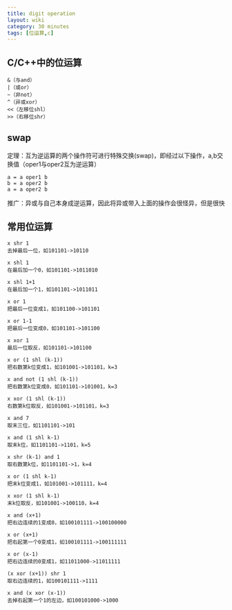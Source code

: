 ```yaml
---
title: digit operation
layout: wiki
category: 30 minutes
tags: [位运算,c]
---
```


## C/C++中的位运算

~~~Text
&（与and）
|（或or）
~（非not）
^（异或xor）
<<（左移位shl）
>>（右移位shr）
~~~


## swap

定理：互为逆运算的两个操作符可进行特殊交换(swap)，即经过以下操作，a,b交换值（oper1与oper2互为逆运算）

~~~Text
a = a oper1 b
b = a oper2 b
a = a oper2 b
~~~

推广：异或与自己本身成逆运算，因此将异或带入上面的操作会很怪异，但是很快





## 常用位运算

~~~Text
x shr 1
去掉最后一位，如101101->10110

x shl 1
在最后加一个0，如101101->1011010

x shl 1+1
在最后加一个1，如101101->1011011

x or 1
把最后一位变成1，如101100->101101

x or 1-1
把最后一位变成0，如101101->101100

x xor 1
最后一位取反，如101101->101100

x or (1 shl (k-1))
把右数第k位变成1，如101001->101101，k=3

x and not (1 shl (k-1))
把右数第k位变成0，如101101->101001，k=3

x xor (1 shl (k-1))
右数第k位取反，如101001->101101，k=3

x and 7
取末三位，如1101101->101

x and (1 shl k-1)
取末k位，如1101101->1101，k=5

x shr (k-1) and 1
取右数第k位，如1101101->1，k=4

x or (1 shl k-1)
把末k位变成1，如101001->101111，k=4

x xor (1 shl k-1)
末k位取反，如101001->100110，k=4

x and (x+1)
把右边连续的1变成0，如100101111->100100000

x or (x+1)
把右起第一个0变成1，如100101111->100111111

x or (x-1)
把右边连续的0变成1，如11011000->11011111

(x xor (x+1)) shr 1
取右边连续的1，如100101111->1111

x and (x xor (x-1))
去掉右起第一个1的左边，如100101000->1000
~~~
